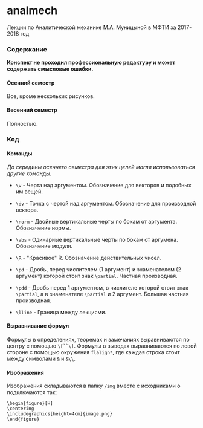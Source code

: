 # analmech
Лекции по Аналитической механике М.А. Муницыной в МФТИ за 2017-2018 год

### Содержание
**Конспект не проходил профессиональную редактуру и может содержать смысловые ошибки.**
#### Осенний семестр
Все, кроме нескольких рисунков.

#### Весенний семестр
Полностью.

### Код

#### Команды
*До середины осеннего семестра для этих целей могли использоваться другие команды.*

* `\v` - Черта над аргументом. Обозначение для векторов и подобных им вещей.

* `\dv` - Точка с чертой над аргументом. Обозначение для производной вектора.

* `\norm` - Двойные вертикальные черты по бокам от аргумента. Обозначение нормы.

* `\abs` - Одинарные вертикальные черты по бокам от аргумена. Обозначение модуля.

* `\R` - "Красивое" R. Обозначение действительных чисел.

* `\pd` - Дробь, перед числителем (1 аргумент) и знаменателем (2 аргумент) которой стоит знак `\partial`. Частная 
производная.

* `\pdd` - Дробь перед 1 аргументом, в числителе которой стоит знак `\partial`, а в знаменателе `\partial` и 
2 аргумент. Большая частная производная.

* `\lline` - Граница между лекциями.

#### Выравнивание формул

Формулы в определениях, теоремах и замечаниях выравниваются по центру с помощью `\[``\]`. 
Формулы в выводах выравниваются по левой стороне с помощью окружения `flalign*`, 
где каждая строка стоит между символами `&` и `&\\`.

#### Изображения

Изображения складываются в папку `/img` вместе с исходниками о подключаются так:
```
\begin{figure}[H]
\centering
\includegraphics[height=4cm]{image.png}
\end{figure}
```
